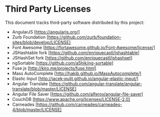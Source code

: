 # Third Party Licenses

This document tracks third-party software distributed by this project:

- AngularJS [https://angularjs.org/]
- Zurb Foundation [https://github.com/zurb/foundation-sites/blob/develop/LICENSE]
- Font Awesome [https://fortawesome.github.io/Font-Awesome/license/]
- JSHashtable fork [https://github.com/enriquecastl/jshashtable]
- JSHashSet fork [https://github.com/enriquecastl/jshashset]
- ngSortable [https://github.com/a5hik/ng-sortable]
- Fuse.js [http://kiro.me/projects/fuse.html]
- Mass AutoComplete [http://hakib.github.io/MassAutocomplete/]
- Elastic Input [http://jacek-pulit.github.io/angular-elastic-input/]
- Angular Translate [https://github.com/angular-translate/angular-translate/blob/master/LICENSE]
- Angular File Saver [https://github.com/alferov/angular-file-saver]
- CouchDB [https://www.apache.org/licenses/LICENSE-2.0]
- Carneades [https://github.com/carneades/carneades-4/blob/master/LICENSE]

